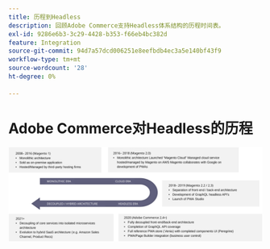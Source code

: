 ```yaml
---
title: 历程到Headless
description: 回顾Adobe Commerce支持Headless体系结构的历程时间表。
exl-id: 9286e6b3-3c29-4428-b353-f66eb4bc382d
feature: Integration
source-git-commit: 94d7a57dcd006251e8eefbdb4ec3a5e140bf43f9
workflow-type: tm+mt
source-wordcount: '28'
ht-degree: 0%

---
```


# Adobe Commerce对Headless的历程

![Adobe Commerce迈向Headless架构之旅的时间表](../../../assets/playbooks/journey-to-headless.svg)
